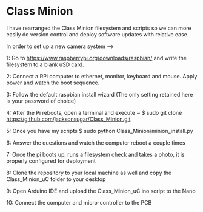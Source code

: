 # Class Minion

I have rearranged the Class Minion filesystem and scripts so we can more easily do version control and deploy software updates with relative ease.

In order to set up a new camera system -->

1: Go to https://www.raspberrypi.org/downloads/raspbian/ and write the filesystem to a blank uSD card.

2: Connect a RPi computer to ethernet, monitor, keyboard and mouse. Apply power and watch the boot sequence.

3: Follow the default raspbian install wizard (The only setting retained here is your password of choice)

4: After the Pi reboots, open a terminal and execute ~ $ sudo git clone https://github.com/jacksonsugar/Class_Minion.git

5: Once you have my scripts $ sudo python Class_Minion/minion_install.py

6: Answer the questions and watch the computer reboot a couple times

7: Once the pi boots up, runs a filesystem check and takes a photo, it is properly configured for deployment

8: Clone the repository to your local machine as well and copy the Class_Minion_uC folder to your desktop

9: Open Arduino IDE and upload the Class_Minion_uC.ino script to the Nano

10: Connect the computer and micro-controller to the PCB
